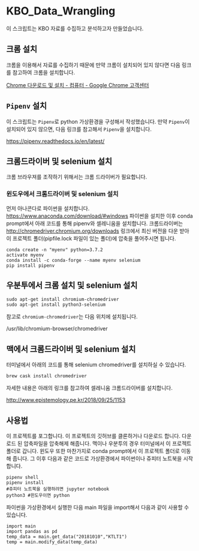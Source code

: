 # KBO_Data_Wrangling

이 스크립트는 KBO 자료를 수집하고 분석하고자 만들었습니다.

## 크롬 설치

크롬을 이용해서 자료를 수집하기 때문에 만약 크롬이 설치되어 있지 않다면 다음 링크를 참고하여 크롬을 설치합니다.

[Chrome 다운로드 및 설치 - 컴퓨터 - Google Chrome 고객센터](https://support.google.com/chrome/answer/95346?co=GENIE.Platform%3DDesktop&hl=ko)

## `Pipenv` 설치

이 스크립트는 `Pipenv`로 python 가상환경을 구성해서 작성했습니다. 만약 `Pipenv`이 설치되어 있지 않으면, 다음 링크를 참고해서 `Pipenv`을 설치합니다.

https://pipenv.readthedocs.io/en/latest/

## 크롬드라이버 및 selenium 설치

크롬 브라우져를 조작하기 위해서는 크롬 드라이버가 필요합니다.  

### 윈도우에서 크롬드라이버 및 selenium 설치

먼저 아나콘다로 파이썬을 설치합니다. https://www.anaconda.com/download/#windows
파이썬을 설치한 이후 conda prompt에서 아래 코드를 통해 pipenv와 셀레니움을 설치합니다.
크롬드라이버는 http://chromedriver.chromium.org/downloads 링크에서 최신 버전을 다운 받아
이 프로젝트 폴더(pipfile.lock 파일이 있는 폴더)에 압축을 풀어주시면 됩니다. 

```
conda create -n "myenv" python=3.7.2
activate myenv
conda install -c conda-forge --name myenv selenium 
pip install pipenv
```

## 우분투에서 크롬 설치 및 selenium 설치

```
sudo apt-get install chromium-chromedriver
sudo apt-get install python3-selenium
```

참고로 `chromium-chromedriver`는 다음 위치에 설치됩니다.

/usr/lib/chromium-browser/chromedriver

## 맥에서 크롬드라이버 및 selenium 설치 

터미널에서 아래의 코드를 통해 selenium chromedriver를 설치하실 수 있습니다. 

```
brew cask install chromedriver
```

자세한 내용은 아래의 링크를 참고하여 셀레니움 크롬드라이버를 설치합니다.

http://www.epistemology.pe.kr/2018/09/25/1153


## 사용법

이 프로젝트를 포그합니다. 이 프로젝트의 깃허브를 클론하거나 다운로드 합니다. 
다운로드 된 압축파일을 압축해제 해줍니다. 맥이나 우분투의 경우 터미널에서
이 프로젝트 폴더로 갑니다. 윈도우 또한 마찬가지로 conda prompt에서 이 프로젝트 폴더로 이동해 줍니다.
그 이후 다음과 같은 코드로 가상환경에서 파이썬이나 쥬피터 노트북을 시작합니다.

```
pipenv shell
pipenv install
#쥬피터 노트북을 실행하려면 jupyter notebook
python3 #윈도우이면 python
```


파이썬을 가상환경에서 실행한 다음 main 파일을 import해서 다음과 같이 사용할 수 있습니다.

```
import main
import pandas as pd
temp_data = main.get_data("20181010","KTLT1")
temp = main.modify_data(temp_data) 
```


